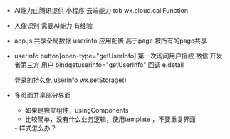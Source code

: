 - AI能力由腾讯提供
    小程序 云端能力 tcb
    wx.cloud.callFunction
- 人像识别 需要AI能力
    有经验
- app.js 共享全局数据
    userinfo,应用配置
    高于page 被所有的page共享
- userinfo
    button[open-type="getUserInfo]
    第一次询问用户授权
    微信 开发者第三方 用户
    bindgetuserinfo="getUserInfo" 回调 e.detail

    登录的持久化 userInfo wx.setStorage()
- 多页面共享部分界面
    - 如果是独立组件，usingComponents
    - 比较简单，没有什么业务逻辑，使用template ，不要重复界面
    <import src="" />
    <templte is ="" data="">
    - 样式怎么办？
